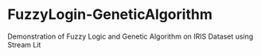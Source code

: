 # FuzzyLogin-GeneticAlgorithm
Demonstration of Fuzzy Logic and Genetic Algorithm on IRIS Dataset using Stream Lit
